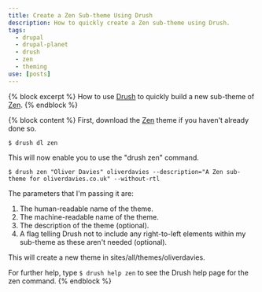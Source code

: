 ```yaml
---
title: Create a Zen Sub-theme Using Drush
description: How to quickly create a Zen sub-theme using Drush.
tags:
  - drupal
  - drupal-planet
  - drush
  - zen
  - theming
use: [posts]
---
```

{% block excerpt %}
How to use [Drush](https://drupal.org/project/drush) to quickly build a new sub-theme of [Zen](https://drupal.org/project/zen).
{% endblock %}

{% block content %}
First, download the [Zen](https://drupal.org/project/zen "The Zen theme") theme if you haven't already done so.

    $ drush dl zen

This will now enable you to use the "drush zen" command.

    $ drush zen "Oliver Davies" oliverdavies --description="A Zen sub-theme for oliverdavies.co.uk" --without-rtl

The parameters that I'm passing it are:

1. The human-readable name of the theme.
2. The machine-readable name of the theme.
3. The description of the theme (optional).
4. A flag telling Drush not to include any right-to-left elements within my sub-theme as these aren't needed (optional).

This will create a new theme in sites/all/themes/oliverdavies.

For further help, type `$ drush help zen` to see the Drush help page for the zen command.
{% endblock %}
